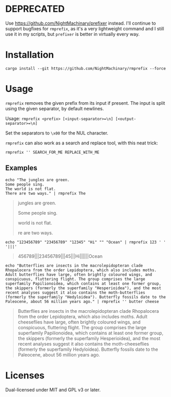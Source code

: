 # DEPRECATED

Use https://github.com/NightMachinary/prefixer instead. I'll continue to support bugfixes for `rmprefix`, as it's a very lightweight command and I still use it in my  scripts, but `prefixer` is better in virtually every way.

# Installation

```
cargo install --git https://github.com/NightMachinary/rmprefix --force
```

# Usage

`rmprefix` removes the given prefix from its input if present. The input is split using the given separator, by default newlines.

Usage: `rmprefix <prefix> [<input-separator>=\n] [<output-separator>=\n]`

Set the separators to `\x00` for the NUL character.

`rmprefix` can also work as a search and replace tool, with this neat trick:

`rmprefix '' SEARCH_FOR_ME REPLACE_WITH_ME`

## Examples

```
echo "The jungles are green.
Some people sing.
The world is not flat.
There are two ways." | rmprefix The
```
 
> jungles are green.
>
>Some people sing.
>
> world is not flat.
>
>re are two ways.

```
echo "123456789" "23456789" "12345" "Hi" "" "Ocean" | rmprefix 123 ' ' '|||'                                             
```

> 456789|||23456789|||45|||Hi||||||Ocean

```
echo "Butterflies are insects in the macrolepidopteran clade Rhopalocera from the order Lepidoptera, which also includes moths. Adult butterflies have large, often brightly coloured wings, and conspicuous, fluttering flight. The group comprises the large superfamily Papilionoidea, which contains at least one former group, the skippers (formerly the superfamily "Hesperioidea"), and the most recent analyses suggest it also contains the moth-butterflies (formerly the superfamily "Hedyloidea"). Butterfly fossils date to the Paleocene, about 56 million years ago." | rmprefix '' butter cheese
```

> Butterflies are insects in the macrolepidopteran clade Rhopalocera from the order Lepidoptera, which also includes moths. Adult cheeseflies have large, often brightly coloured wings, and conspicuous, fluttering flight. The group comprises the large superfamily Papilionoidea, which contains at least one former group, the skippers (formerly the superfamily Hesperioidea), and the most recent analyses suggest it also contains the moth-cheeseflies (formerly the superfamily Hedyloidea). Butterfly fossils date to the Paleocene, about 56 million years ago.

# Licenses

Dual-licensed under MIT and GPL v3 or later.
